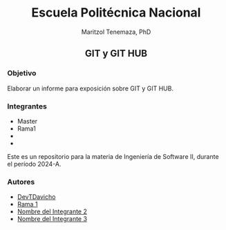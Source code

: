 # <center>Escuela Politécnica Nacional</center>
<center>Maritzol Tenemaza, PhD</center>

## <center>GIT y GIT HUB</center>

### Objetivo
Elaborar un informe para exposición sobre GIT y GIT HUB.

### Integrantes
- Master
- Rama1
-
-


Este es un repositorio para la materia de Ingeniería de Software II, durante el período 2024-A.

### Autores
- [DevTDavicho](https://github.com/DevTDavicho)
- [Rama 1](enlace_del_perfil)
- [Nombre del Integrante 2](enlace_del_perfil)
- [Nombre del Integrante 3](enlace_del_perfil)